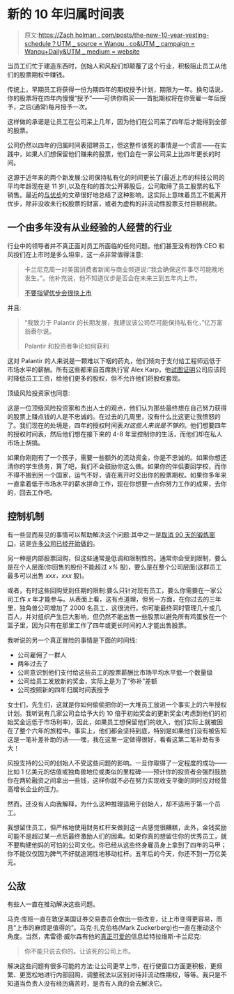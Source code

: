 # 新的 10 年归属时间表

> 原文:[https://Zach holman . com/posts/the-new-10-year-vesting-schedule？UTM _ source = Wanqu . co&UTM _ campaign = Wanqu+Daily&UTM _ medium = website](https://zachholman.com/posts/the-new-10-year-vesting-schedule?utm_source=wanqu.co&utm_campaign=Wanqu+Daily&utm_medium=website)

当员工们忙于建造东西时，创始人和风投们却颠覆了这个行业，积极阻止员工从他们的股票期权中赚钱。

传统上，早期员工将获得一份为期四年的期权授予计划，期限为一年。换句话说，你的股票将在四年内慢慢“授予”——可供你购买——首批期权将在你受雇一年后授予，之后(通常)每月授予一次。

这样做的承诺是让员工在公司呆上几年，因为他们在公司呆了四年后才能得到全部的股票。

公司仍然以四年的归属时间表招聘员工，但这整件该死的事情是一个谎言——在实践中，如果人们想保留他们赚来的股票，他们会在一家公司呆上比四年更长的时间。

这源于近年来的两个新发展:公司保持私有化的时间更长了(最近上市的科技公司的平均年龄现在是 11 岁),以及在和的首次公开募股后，公司取缔了员工股票的私下销售。最近的[与优步](http://techcrunch.com/2016/04/29/handcuffed-to-uber)的文章很好地总结了这种影响，这实际上意味着员工不能离开优步，除非没收未行权股票的财富，或者为虚构的非流动性股票支付巨额税款。

## 一个由多年没有从业经验的人经营的行业

行业中的领导者并不真正面对员工所面临的任何问题。他们甚至没有粉饰:CEO 和风投们在上市时是多么坦率，这一点非常值得注意:

> 卡兰尼克周一对美国消费者新闻与商业频道说:“我会确保这件事尽可能晚地发生。”。他补充说，他不知道优步是否会在未来三到五年内上市。
> 
> [不要指望优步会很快上市](http://fortune.com/2016/03/28/kalanick-uber-ipo/)

并且:

> “我致力于 Palantir 的长期发展，我建议该公司尽可能保持私有化，”亿万富翁泰尔说。
> 
> Palantir 和投资者争论如何获利

这对 Palantir 的人来说是一颗难以下咽的药丸，他们倾向于支付给工程师远低于市场水平的薪酬。所有这些都来自首席执行官 Alex Karp，他[试图证明](https://www.cnbc.com/2014/03/19/free-advice-dont-go-public-says-palantirs-ceo.html)公司应该同时降低员工工资，给他们更多的股权，但不允许他们将股权套现。

顶级风险投资家也同意:

这是一位顶级风险投资家和杰出人士的观点，他们认为那些最终想在自己努力获得的股票上赚点钱的人是不忠诚的。在过去的几周里，没有什么比这更让我愤怒的了。我们现在的处境是，四年的授权时间表*对这些人来说是不够的*。他们想要四年的授权时间表，然后他们想在接下来的 4-8 年里控制你的生活，而他们却在私人市场上胡搞。

如果你刚刚有了一个孩子，需要一些额外的流动资金，你是不忠诚的。如果你想还清你的学生债务，算了吧，我们不会鼓励你这么做。如果你的伴侣要回学校，而你不得不搬到另一个国家，运气不好，请在离开时交出你的股票期权。如果你多年来一直拿着低于市场水平的薪水拼命工作，现在你想要一点你努力工作的成果，去你的，回去工作吧。

## 控制机制

有一些显而易见的事情可以帮助解决这个问题:其中之一是[取消 90 天的锻炼窗口](https://zachholman.com/posts/fuck-your-90-day-exercise-window/)，这是[许多公司已经开始做的](https://github.com/holman/extended-exercise-windows)。

另一种是内部股票回购，但这些通常是低调和限制性的。通常你会受到限制，要么是在个人层面(你回售的股份不能超过 *x%* 股)，要么是在整个公司层面(这群员工最多可以出售 *xxx，xxx* 股)。

或者，有时这些回购受到任期的限制:要么只针对现有员工，要么你需要在一家公司工作 *x* 年才能参与。从表面上看，这有点道理，但另一方面，在你过去的三年里，独角兽公司增加了 2000 名员工，这很流行。你可能最终同时管理几十或几百人，并对组织产生巨大影响，但仍然不能出售一些股票以避免所有鸡蛋放在一个篮子里，因为只有在那里工作了四年或更长时间的人才能出售股票。

我听说的另一个真正冒险的事情是下面的时间线:

*   公司雇佣了一群人
*   两年过去了
*   公司意识到他们支付给这些员工的股票薪酬比市场平均水平低一个数量级
*   公司给员工发放新的奖金，实际上是为了“弥补”差额
*   公司按照新的四年归属时间表授予

女士们，先生们，这就是你如何偷偷把你的一大堆员工放进一个事实上的六年授权计划。我听说有几家公司会给予大约 10 倍于初始奖金的更新奖金(考虑到他们的初始奖金远低于市场利率)，因此，如果员工想保留他们的收入，他们实际上就被困在了整个六年的旅程中。事实上，他们都会坚持到底，特别是如果他们没有被告知这是一笔补差补助的话——嘿，我在这里一定做得很好，看看这第二笔补助有多大！

风投支持的公司的创始人不受这些问题的影响。一旦你取得了一定程度的成功——比如 1 亿美元的估值或独角兽地位或类似的里程碑——预计你的投资者会强烈鼓励你在两轮融资之间拿出一些钱，这样你就不必在努力实现收支平衡的同时应对经营高增长企业的压力。

然而，还没有人向我解释，为什么这种推理适用于创始人，却不适用于第一个员工。

我想留住员工，但严格地使用财务杠杆来做到这一点感觉很糟糕，此外，金钱奖励可能不是超过某一点后最终激励人们的因素。如果你真的想留住你的优秀员工，就不要构建他妈的可怕的公司文化。你已经从这些终身雇员身上拿到了四年的马甲；你不能仅仅因为脾气不好就追溯性地移动杠杆。五年后的今天，你还不到一万亿美元。

## 公敌

有些人一直在推动解决这些问题。

马克·库班一直在敦促美国证券交易委员会做出一些改变，让上市变得更容易，而且“上市的麻烦是值得的”。马克·扎克伯格(Mark Zuckerberg)也一直在推动这个角度。当然，弗雷德·威尔森有他的[真正可爱的](http://fortune.com/2016/03/28/kalanick-uber-ipo/)信息给特拉维斯·卡兰尼克:

> 你不能只说去你的。让该死的公司上市。

解决这些问题有很多可能的方法:让公司更早上市，在行使窗口方面更积极，更频繁、更宽松地进行内部回购，调整税法以区别对待非流动性期权，等等。我只是不知道当负责人没有经历痛苦时，是否有人真的会去解决它。
